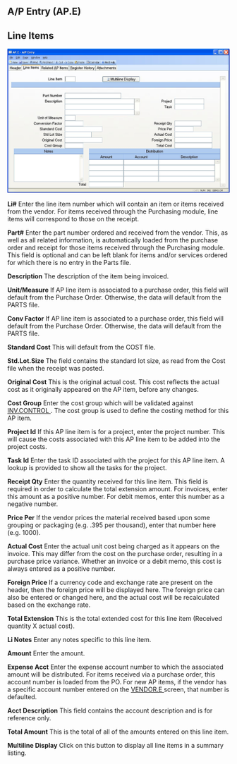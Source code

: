 ##  A/P Entry (AP.E)

<PageHeader />

##  Line Items

![](./AP-E-2.jpg)

**Li#** Enter the line item number which will contain an item or items
received from the vendor. For items received through the Purchasing module,
line items will correspond to those on the receipt.  
  
**Part#** Enter the part number ordered and received from the vendor. This, as
well as all related information, is automatically loaded from the purchase
order and receipt for those items received through the Purchasing module. This
field is optional and can be left blank for items and/or services ordered for
which there is no entry in the Parts file.  
  
**Description** The description of the item being invoiced.  
  
**Unit/Measure** If AP line item is associated to a purchase order, this field
will default from the Purchase Order. Otherwise, the data will default from
the PARTS file.  
  
**Conv Factor** If AP line item is associated to a purchase order, this field
will default from the Purchase Order. Otherwise, the data will default from
the PARTS file.  
  
**Standard Cost** This will default from the COST file.  
  
**Std.Lot.Size** The field contains the standard lot size, as read from the
Cost file when the receipt was posted.  
  
**Original Cost** This is the original actual cost. This cost reflects the
actual cost as it originally appeared on the AP item, before any changes.  
  
**Cost Group** Enter the cost group which will be validated against [ INV.CONTROL ](INV-CONTROL/README.md) . The cost group is used to define the costing method for this AP item.   
  
**Project Id** If this AP line item is for a project, enter the project
number. This will cause the costs associated with this AP line item to be
added into the project costs.  
  
**Task Id** Enter the task ID associated with the project for this AP line
item. A lookup is provided to show all the tasks for the project.  
  
**Receipt Qty** Enter the quantity received for this line item. This field is
required in order to calculate the total extension amount. For invoices, enter
this amount as a positive number. For debit memos, enter this number as a
negative number.  
  
**Price Per** If the vendor prices the material received based upon some
grouping or packaging (e.g. .395 per thousand), enter that number here (e.g.
1000).  
  
**Actual Cost** Enter the actual unit cost being charged as it appears on the
invoice. This may differ from the cost on the purchase order, resulting in a
purchase price variance. Whether an invoice or a debit memo, this cost is
always entered as a positive number.  
  
**Foreign Price** If a currency code and exchange rate are present on the
header, then the foreign price will be displayed here. The foreign price can
also be entered or changed here, and the actual cost will be recalculated
based on the exchange rate.  
  
**Total Extension** This is the total extended cost for this line item
(Received quantity X actual cost).  
  
**Li Notes** Enter any notes specific to this line item.  
  
**Amount** Enter the amount.  
  
**Expense Acct** Enter the expense account number to which the associated amount will be distributed. For items received via a purchase order, this account number is loaded from the PO. For new AP items, if the vendor has a specific account number entered on the [ VENDOR.E ](../../../../../rover/AP-OVERVIEW/AP-ENTRY/VENDOR-E) screen, that number is defaulted.   
  
**Acct Description** This field contains the account description and is for
reference only.  
  
**Total Amount** This is the total of all of the amounts entered on this line
item.  
  
**Multiline Display** Click on this button to display all line items in a
summary listing.  
  
  
<badge text= "Version 8.10.57" vertical="middle" />

<PageFooter />